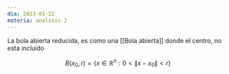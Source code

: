 ```yaml
---
dia: 2023-01-22
materia: analisis 2
---
```

La bola abierta reducida, es como una [[Bola abierta]] donde el centro, no esta incluido

$$ B(x_0, r) = \{ x \in \mathbb{R}^n : 0 < \lVert x - x_0 \rVert < r \} $$
